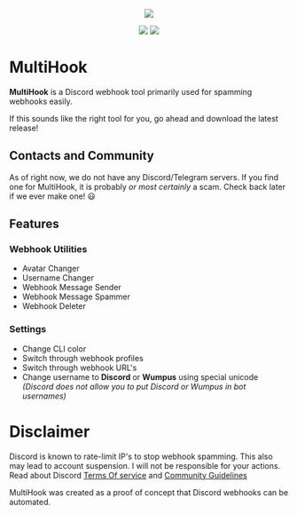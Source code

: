 <p align="center"><img src="https://i.imgur.com/9AJmsY1.png"></p>
<p align="center">
  <img src="https://img.shields.io/github/license/MarkTheRobloxGuy/multihook?style=for-the-badge&logo=appveyor">
  <img src="https://img.shields.io/github/stars/MarkTheRobloxGuy/multihook?style=for-the-badge&logo=appveyor">
</p>

# MultiHook
**MultiHook** is a Discord webhook tool primarily used for spamming webhooks easily. 

If this sounds like the right tool for you, go ahead and download the latest release!

## Contacts and Community
As of right now, we do not have any Discord/Telegram servers. If you find one for MultiHook, it is probably *or most certainly* a scam. Check back later if we ever make one! 😃

## Features
### Webhook Utilities
- Avatar Changer
- Username Changer
- Webhook Message Sender
- Webhook Message Spammer
- Webhook Deleter
### Settings
- Change CLI color 
- Switch through webhook profiles
- Switch through webhook URL's
- Change username to **Discord** or **Wumpus** using special unicode *(Discord does not allow you to put Discord or Wumpus in bot usernames)*

# Disclaimer
Discord is known to rate-limit IP's to stop webhook spamming. This also may lead to account suspension. I will not be responsible for your actions. Read about Discord [Terms Of service](https://discord.com/terms) and [Community Guidelines](https://discord.com/guidelines)

MultiHook was created as a proof of concept that Discord webhooks can be automated.